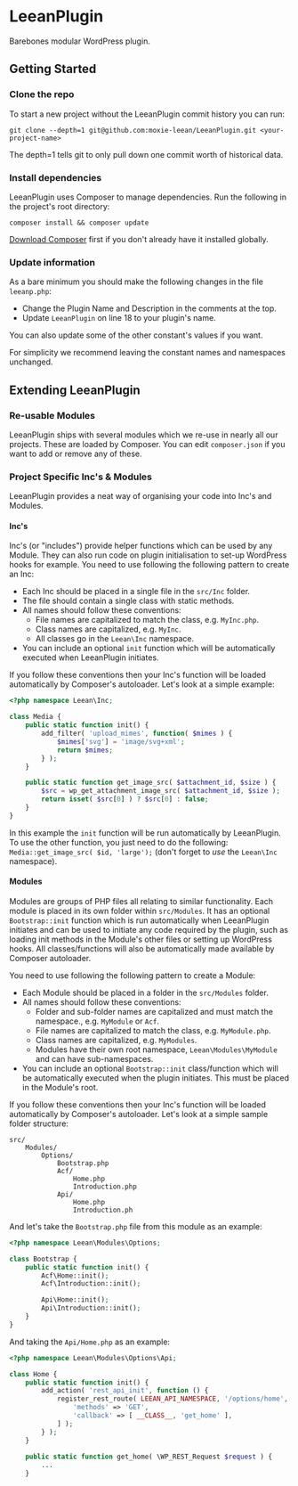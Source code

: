 # LeeanPlugin
Barebones modular WordPress plugin.

## Getting Started

### Clone the repo
To start a new project without the LeeanPlugin commit history you can run:

```
git clone --depth=1 git@github.com:moxie-leean/LeeanPlugin.git <your-project-name>
```

The depth=1 tells git to only pull down one commit worth of historical data.

### Install dependencies
LeeanPlugin uses Composer to manage dependencies. Run the following in the project's root directory:

```
composer install && composer update
```

[Download Composer](https://getcomposer.org/download/) first if you don't already have it installed globally.

### Update information
As a bare minimum you should make the following changes in the file ```leeanp.php```:
 
- Change the Plugin Name and Description in the comments at the top.
- Update ```LeeanPlugin``` on line 18 to your plugin's name.

You can also update some of the other constant's values if you want.

For simplicity we recommend leaving the constant names and namespaces unchanged.


## Extending LeeanPlugin

### Re-usable Modules
LeeanPlugin ships with several modules which we re-use in nearly all our projects. These are loaded by Composer. You can edit ```composer.json``` if you want to add or remove any of these.

### Project Specific Inc's & Modules
LeeanPlugin provides a neat way of organising your code into Inc's and Modules.

#### Inc's
Inc's (or "includes") provide helper functions which can be used by any Module. They can also run code on plugin initialisation to set-up WordPress hooks for example. You need to use following the following pattern to create an Inc:

- Each Inc should be placed in a single file in the ```src/Inc``` folder.
- The file should contain a single class with static methods.
- All names should follow these conventions:
    - File names are capitalized to match the class, e.g. ```MyInc.php```.
    - Class names are capitalized, e.g. ```MyInc```.
    - All classes go in the ```Leean\Inc``` namespace.
- You can include an optional ```init``` function which will be automatically executed when LeeanPlugin initiates.

If you follow these conventions then your Inc's function will be loaded automatically by Composer's autoloader. Let's look at a simple example:

```php
<?php namespace Leean\Inc;

class Media {
    public static function init() {
        add_filter( 'upload_mimes', function( $mimes ) {
            $mimes['svg'] = 'image/svg+xml';
            return $mimes;
        } );
    }

	public static function get_image_src( $attachment_id, $size ) {
		$src = wp_get_attachment_image_src( $attachment_id, $size );
        return isset( $src[0] ) ? $src[0] : false;
	}
}
```

In this example the ```init``` function will be run automatically by LeeanPlugin.
To use the other function, you just need to do the following: ```Media::get_image_src( $id, 'large');``` (don't forget to *use* the ```Leean\Inc``` namespace).


#### Modules
Modules are groups of PHP files all relating to similar functionality. Each module is placed in its own folder within ```src/Modules```. It has an optional ```Bootstrap::init``` function which is run automatically when LeeanPlugin initiates and can be used to initiate any code required by the plugin, such as loading init methods in the Module's other files or setting up WordPress hooks. All classes/functions will also be automatically made available by Composer autoloader. 

You need to use following the following pattern to create a Module:

- Each Module should be placed in a folder in the ```src/Modules``` folder.
- All names should follow these conventions:
    - Folder and sub-folder names are capitalized and must match the namespace., e.g. ```MyModule``` or ```Acf```.
    - File names are capitalized to match the class, e.g. ```MyModule.php```.
    - Class names are capitalized, e.g. ```MyModules```.
    - Modules have their own root namespace, ```Leean\Modules\MyModule``` and can have sub-namespaces.
- You can include an optional ```Bootstrap::init``` class/function which will be automatically executed when the plugin initiates. This must be placed in the Module's root.

If you follow these conventions then your Inc's function will be loaded automatically by Composer's autoloader. Let's look at a simple sample folder structure:

```
src/
    Modules/
        Options/
            Bootstrap.php
            Acf/
                Home.php
                Introduction.php
            Api/
                Home.php
                Introduction.ph
```                 
      
And let's take the ```Bootstrap.php``` file from this module as an example:

```php
<?php namespace Leean\Modules\Options;

class Bootstrap {
    public static function init() {
        Acf\Home::init();
        Acf\Introduction::init();

        Api\Home::init();
        Api\Introduction::init();
    }
}
```

And taking the ```Api/Home.php``` as an example:
 
```php
<?php namespace Leean\Modules\Options\Api;

class Home {
	public static function init() {
		add_action( 'rest_api_init', function () {
			register_rest_route( LEEAN_API_NAMESPACE, '/options/home', [
				'methods' => 'GET',
				'callback' => [ __CLASS__, 'get_home' ],
			] );
		} );
	}
	
	public static function get_home( \WP_REST_Request $request ) {
	    ...
	}
```

